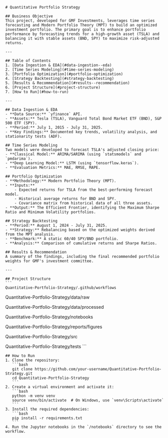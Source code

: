 
    # Quantitative Portfolio Strategy

    ## Business Objective
    This project, developed for GMF Investments, leverages time series forecasting and Modern Portfolio Theory (MPT) to build an optimized investment portfolio. The primary goal is to enhance portfolio performance by forecasting trends for a high-growth asset (TSLA) and balancing it with stable assets (BND, SPY) to maximize risk-adjusted returns.

    ---

    ## Table of Contents
    1. [Data Ingestion & EDA](#data-ingestion--eda)
    2. [Time Series Modeling](#time-series-modeling)
    3. [Portfolio Optimization](#portfolio-optimization)
    4. [Strategy Backtesting](#strategy-backtesting)
    5. [Results & Recommendation](#results--recommendation)
    6. [Project Structure](#project-structure)
    7. [How to Run](#how-to-run)

    ---

    ## Data Ingestion & EDA
    - **Data Source:** `yfinance` API.
    - **Assets:** Tesla (TSLA), Vanguard Total Bond Market ETF (BND), S&P 500 ETF (SPY).
    - **Period:** July 1, 2015 - July 31, 2025.
    - **Key Findings:** Documented key trends, volatility analysis, and stationarity tests (ADF).

    ## Time Series Modeling
    Two models were developed to forecast TSLA's adjusted closing price:
    - **Classical Model:** ARIMA/SARIMA (using `statsmodels` and `pmdarima`).
    - **Deep Learning Model:** LSTM (using `tensorflow.keras`).
    - **Evaluation Metrics:** MAE, RMSE, MAPE.

    ## Portfolio Optimization
    - **Methodology:** Modern Portfolio Theory (MPT).
    - **Inputs:**
        - Expected returns for TSLA from the best-performing forecast model.
        - Historical average returns for BND and SPY.
        - Covariance matrix from historical data of all three assets.
    - **Output:** The Efficient Frontier, identifying the Maximum Sharpe Ratio and Minimum Volatility portfolios.

    ## Strategy Backtesting
    - **Period:** August 1, 2024 - July 31, 2025.
    - **Strategy:** Rebalancing based on the optimized weights derived from the MPT analysis.
    - **Benchmark:** A static 60/40 SPY/BND portfolio.
    - **Analysis:** Comparison of cumulative returns and Sharpe Ratios.

    ## Results & Recommendation
    A summary of the findings, including the final recommended portfolio weights for GMF's investment committee.

    ---

    ## Project Structure
    ```
    Quantitative-Portfolio-Strategy/.github/workflows
Quantitative-Portfolio-Strategy/data/raw
Quantitative-Portfolio-Strategy/data/processed
Quantitative-Portfolio-Strategy/notebooks
Quantitative-Portfolio-Strategy/reports/figures
Quantitative-Portfolio-Strategy/src
Quantitative-Portfolio-Strategy/tests
    ```

    ## How to Run
    1. Clone the repository:
       ```bash
       git clone https://github.com/your-username/Quantitative-Portfolio-Strategy.git
       cd Quantitative-Portfolio-Strategy
       ```
    2. Create a virtual environment and activate it:
       ```bash
       python -m venv venv
       source venv/bin/activate  # On Windows, use `venv\Scripts\activate`
       ```
    3. Install the required dependencies:
       ```bash
       pip install -r requirements.txt
       ```
    4. Run the Jupyter notebooks in the `/notebooks` directory to see the workflow.
